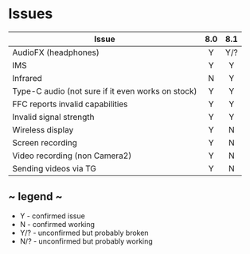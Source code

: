 # Issues
| Issue                                             | 8.0 | 8.1 |
| ------------------------------------------------- |:---:|:---:|
| AudioFX (headphones)                              | Y   | Y/? |
| IMS                                               | Y   | Y   |
| Infrared                                          | N   | Y   |
| Type-C audio (not sure if it even works on stock) | Y   | Y   |
| FFC reports invalid capabilities                  | Y   | Y   |
| Invalid signal strength                           | Y   | Y   |
| Wireless display                                  | Y   | N   |
| Screen recording                                  | Y   | N   |
| Video recording (non Camera2)                     | Y   | N   |
| Sending videos via TG                             | Y   | N   |

## ~ legend ~
* Y - confirmed issue
* N - confirmed working
* Y/? - unconfirmed but probably broken
* N/? - unconfirmed but probably working

